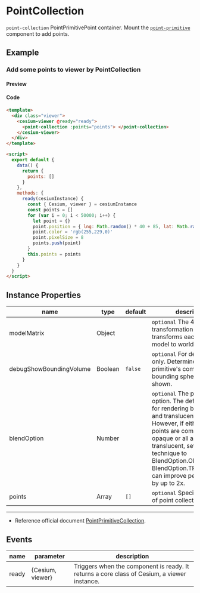 # PointCollection

`point-collection` PointPrimitivePoint container. Mount the [`point-primitive`](./#/zh/primitives/point-primitive) component to add points.

## Example

### Add some points to viewer by PointCollection

#### Preview

<doc-preview>
  <template>
    <div class="viewer">
      <cesium-viewer @ready="ready">
        <point-collection :points="points">
        </point-collection>
      </cesium-viewer>
    </div>
  </template>

  <script>
    export default {
      data() {
        return {
          points: []
        }
      },
      methods: {
        ready(cesiumInstance) {
          const { Cesium, viewer } = cesiumInstance
          const points = [];
          for (var i = 0; i < 50000; i++) {
            let point = {}
            point.position = {lng: Math.random() * 40 + 85, lat: Math.random() * 30 + 21}
            point.color = 'rgb(255,229,0)'
            point.pixelSize = 8
            points.push(point)
          }
          this.points = points
        }
      }
    }
  </script>
</doc-preview>

#### Code

```html
<template>
  <div class="viewer">
    <cesium-viewer @ready="ready">
      <point-collection :points="points"> </point-collection>
    </cesium-viewer>
  </div>
</template>

<script>
  export default {
    data() {
      return {
        points: []
      }
    },
    methods: {
      ready(cesiumInstance) {
        const { Cesium, viewer } = cesiumInstance
        const points = []
        for (var i = 0; i < 50000; i++) {
          let point = {}
          point.position = { lng: Math.random() * 40 + 85, lat: Math.random() * 30 + 21 }
          point.color = 'rgb(255,229,0)'
          point.pixelSize = 8
          points.push(point)
        }
        this.points = points
      }
    }
  }
</script>
```

## Instance Properties

<!-- prettier-ignore -->
| name | type | default | description |
| ----------------------- | ------- | ------- | ------------------------------------------------------------- |
| modelMatrix             | Object  |         | `optional` The 4x4 transformation matrix that transforms each point from model to world coordinates.  |
| debugShowBoundingVolume | Boolean | `false` | `optional` For debugging only. Determines if this primitive's commands' bounding spheres are shown. |
| blendOption             | Number  |         | `optional` The point blending option. The default is used for rendering both opaque and translucent points. However, if either all of the points are completely opaque or all are completely translucent, setting the technique to BlendOption.OPAQUE or BlendOption.TRANSLUCENT can improve performance by up to 2x.                                 |
| points                  | Array   |  `[]`   | `optional` Specifies an array of point collections.                                       |

---

- Reference official document [PointPrimitiveCollection](https://cesium.com/docs/cesiumjs-ref-doc/PointPrimitiveCollection.html).

## Events

| name  | parameter        | description                                                                                 |
| ----- | ---------------- | ------------------------------------------------------------------------------------------- |
| ready | {Cesium, viewer} | Triggers when the component is ready. It returns a core class of Cesium, a viewer instance. |
